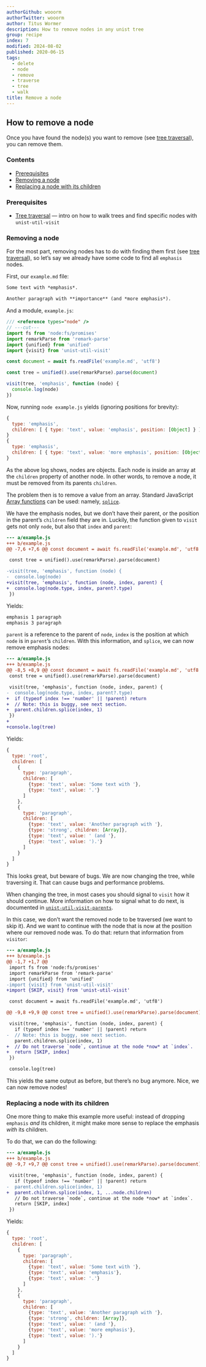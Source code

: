 ```yaml
---
authorGithub: wooorm
authorTwitter: wooorm
author: Titus Wormer
description: How to remove nodes in any unist tree
group: recipe
index: 7
modified: 2024-08-02
published: 2020-06-15
tags:
  - delete
  - node
  - remove
  - traverse
  - tree
  - walk
title: Remove a node
---
```


## How to remove a node

Once you have found the node(s) you want to remove
(see [tree traversal][tree-traversal]),
you can remove them.

### Contents

* [Prerequisites](#prerequisites)
* [Removing a node](#removing-a-node)
* [Replacing a node with its children](#replacing-a-node-with-its-children)

### Prerequisites

* [Tree traversal][tree-traversal]
  — intro on how to walk trees and find specific nodes with `unist-util-visit`

### Removing a node

For the most part, removing nodes has to do with finding them first (see [tree
traversal][tree-traversal]), so let’s say we already have some code to find all
`emphasis` nodes.

First, our `example.md` file:

```md
Some text with *emphasis*.

Another paragraph with **importance** (and *more emphasis*).
```

And a module, `example.js`:

```js twoslash
/// <reference types="node" />
// ---cut---
import fs from 'node:fs/promises'
import remarkParse from 'remark-parse'
import {unified} from 'unified'
import {visit} from 'unist-util-visit'

const document = await fs.readFile('example.md', 'utf8')

const tree = unified().use(remarkParse).parse(document)

visit(tree, 'emphasis', function (node) {
  console.log(node)
})
```

Now, running `node example.js` yields (ignoring positions for brevity):

```js
{
  type: 'emphasis',
  children: [ { type: 'text', value: 'emphasis', position: [Object] } ]
}
{
  type: 'emphasis',
  children: [ { type: 'text', value: 'more emphasis', position: [Object] } ]
}
```

As the above log shows, nodes are objects.
Each node is inside an array at the `children` property of another node.
In other words, to remove a node, it must be removed from its parents
`children`.

The problem then is to remove a value from an array.
Standard JavaScript [Array functions][array] can be used: namely,
[`splice`][splice].

We have the emphasis nodes, but we don’t have their parent, or the position in
the parent’s `children` field they are in.
Luckily, the function given to `visit` gets not only `node`, but also that
`index` and `parent`:

```diff
--- a/example.js
+++ b/example.js
@@ -7,6 +7,6 @@ const document = await fs.readFile('example.md', 'utf8')

 const tree = unified().use(remarkParse).parse(document)

-visit(tree, 'emphasis', function (node) {
-  console.log(node)
+visit(tree, 'emphasis', function (node, index, parent) {
+  console.log(node.type, index, parent?.type)
 })
```

Yields:

```txt
emphasis 1 paragraph
emphasis 3 paragraph
```

`parent` is a reference to the parent of `node`, `index` is the position
at which `node` is in `parent`’s `children`.
With this information, and `splice`, we can now remove emphasis nodes:

```diff
--- a/example.js
+++ b/example.js
@@ -8,5 +8,9 @@ const document = await fs.readFile('example.md', 'utf8')
 const tree = unified().use(remarkParse).parse(document)

 visit(tree, 'emphasis', function (node, index, parent) {
-  console.log(node.type, index, parent?.type)
+  if (typeof index !== 'number' || !parent) return
+  // Note: this is buggy, see next section.
+  parent.children.splice(index, 1)
 })
+
+console.log(tree)
```

Yields:

```js
{
  type: 'root',
  children: [
    {
      type: 'paragraph',
      children: [
        {type: 'text', value: 'Some text with '},
        {type: 'text', value: '.'}
      ]
    },
    {
      type: 'paragraph',
      children: [
        {type: 'text', value: 'Another paragraph with '},
        {type: 'strong', children: [Array]},
        {type: 'text', value: ' (and '},
        {type: 'text', value: ').'}
      ]
    }
  ]
}
```

This looks great, but beware of bugs.
We are now changing the tree, while traversing it.
That can cause bugs and performance problems.

When changing the tree, in most cases you should signal to `visit` how it should
continue.
More information on how to signal what to do next, is documented in
[`unist-util-visit-parents`][visit-parents].

In this case, we don’t want the removed node to be traversed (we want to skip
it).
And we want to continue with the node that is now at the position where our
removed node was.
To do that: return that information from `visitor`:

```diff
--- a/example.js
+++ b/example.js
@@ -1,7 +1,7 @@
 import fs from 'node:fs/promises'
 import remarkParse from 'remark-parse'
 import {unified} from 'unified'
-import {visit} from 'unist-util-visit'
+import {SKIP, visit} from 'unist-util-visit'

 const document = await fs.readFile('example.md', 'utf8')

@@ -9,8 +9,9 @@ const tree = unified().use(remarkParse).parse(document)

 visit(tree, 'emphasis', function (node, index, parent) {
   if (typeof index !== 'number' || !parent) return
-  // Note: this is buggy, see next section.
   parent.children.splice(index, 1)
+  // Do not traverse `node`, continue at the node *now* at `index`.
+  return [SKIP, index]
 })

 console.log(tree)
```

This yields the same output as before, but there’s no bug anymore.
Nice, we can now remove nodes!

### Replacing a node with its children

One more thing to make this example more useful: instead of dropping `emphasis`
*and* its children, it might make more sense to replace the emphasis *with* its
children.

To do that, we can do the following:

```diff
--- a/example.js
+++ b/example.js
@@ -9,7 +9,7 @@ const tree = unified().use(remarkParse).parse(document)

 visit(tree, 'emphasis', function (node, index, parent) {
   if (typeof index !== 'number' || !parent) return
-  parent.children.splice(index, 1)
+  parent.children.splice(index, 1, ...node.children)
   // Do not traverse `node`, continue at the node *now* at `index`.
   return [SKIP, index]
 })
```

Yields:

```js
{
  type: 'root',
  children: [
    {
      type: 'paragraph',
      children: [
        {type: 'text', value: 'Some text with '},
        {type: 'text', value: 'emphasis'},
        {type: 'text', value: '.'}
      ]
    },
    {
      type: 'paragraph',
      children: [
        {type: 'text', value: 'Another paragraph with '},
        {type: 'strong', children: [Array]},
        {type: 'text', value: ' (and '},
        {type: 'text', value: 'more emphasis'},
        {type: 'text', value: ').'}
      ]
    }
  ]
}
```

[tree-traversal]: /learn/recipe/tree-traversal/

[array]: https://developer.mozilla.org/docs/JavaScript/Reference/Global_Objects/Array

[splice]: https://developer.mozilla.org/en-US/docs/Web/JavaScript/Reference/Global_Objects/Array/splice

[visit-parents]: https://github.com/syntax-tree/unist-util-visit-parents#visitparentstree-test-visitor-reverse
